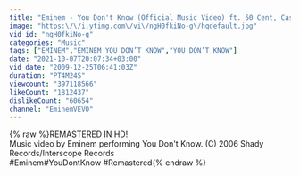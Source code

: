 ```yaml
---
title: "Eminem - You Don't Know (Official Music Video) ft. 50 Cent, Cashis, Lloyd Banks"
image: "https:\/\/i.ytimg.com\/vi\/ngH0fkiNo-g\/hqdefault.jpg"
vid_id: "ngH0fkiNo-g"
categories: "Music"
tags: ["EMINEM","EMINEM YOU DON’T KNOW","YOU DON’T KNOW"]
date: "2021-10-07T20:07:34+03:00"
vid_date: "2009-12-25T06:41:03Z"
duration: "PT4M24S"
viewcount: "397118566"
likeCount: "1812437"
dislikeCount: "60654"
channel: "EminemVEVO"
---
```

{% raw %}REMASTERED IN HD!<br />Music video by Eminem performing You Don't Know. (C) 2006 Shady Records/Interscope Records<br />#Eminem​ #YouDontKnow​ #Remastered{% endraw %}
